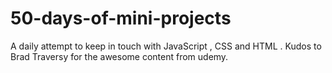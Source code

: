 # 50-days-of-mini-projects
A daily attempt to keep in touch with JavaScript , CSS and HTML .
Kudos to Brad Traversy for the awesome content from udemy.
